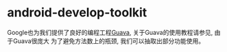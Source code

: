 # android-develop-toolkit

Google也为我们提供了良好的编程工程[Guava](https://github.com/google/guava), 关于Guava的使用教程请参见[](), 由于Guava很庞大
为了避免方法数上的瓶颈, 我们可以抽取出部分功能使用。

